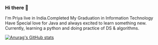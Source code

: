 ### Hi there 👋
 I'm Priya live in India.Completed My Graduation in Information Technology
 Have Special love for Java and always excited to learn something new.
 Currently, learning a python and doing practice of DS & algorithms.
 
[![Anurag's GitHub stats](https://github-readme-stats.vercel.app/api?username=priyaxtx)](https://github.com/anuraghazra/github-readme-stats)
